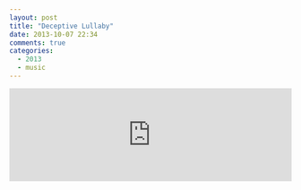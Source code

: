 ```yaml
---
layout: post
title: "Deceptive Lullaby"
date: 2013-10-07 22:34
comments: true
categories:
  - 2013
  - music
---
```

<iframe width="100%" height="166" scrolling="no" frameborder="no"
  src="https://w.soundcloud.com/player/?url=http%3A%2F%2Fapi.soundcloud.com%2Ftracks%2F113925361">
</iframe>
